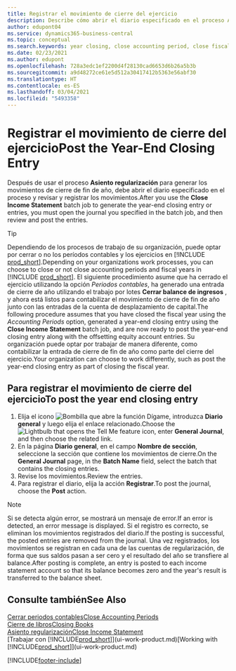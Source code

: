 ```yaml
---
title: Registrar el movimiento de cierre del ejercicio
description: Describe cómo abrir el diario especificado en el proceso Asiento regularización y, a continuación, revisar y registrar el movimiento de cierre de ejercicio.
author: edupont04
ms.service: dynamics365-business-central
ms.topic: conceptual
ms.search.keywords: year closing, close accounting period, close fiscal year, bank account detailed trial balance
ms.date: 02/23/2021
ms.author: edupont
ms.openlocfilehash: 728a3edc1ef2200d4f28130cad6653d6b26a5b3b
ms.sourcegitcommit: a9d48272ce61e5d512a30417412b5363e56abf30
ms.translationtype: HT
ms.contentlocale: es-ES
ms.lasthandoff: 03/04/2021
ms.locfileid: "5493358"
---
```

# <a name="post-the-year-end-closing-entry"></a><span data-ttu-id="c6294-103">Registrar el movimiento de cierre del ejercicio</span><span class="sxs-lookup"><span data-stu-id="c6294-103">Post the Year-End Closing Entry</span></span>

<span data-ttu-id="c6294-104">Después de usar el proceso **Asiento regularización** para generar los movimientos de cierre de fin de año, debe abrir el diario especificado en el proceso y revisar y registrar los movimientos.</span><span class="sxs-lookup"><span data-stu-id="c6294-104">After you use the **Close Income Statement** batch job to generate the year-end closing entry or entries, you must open the journal you specified in the batch job, and then review and post the entries.</span></span>  

> [!TIP]
> <span data-ttu-id="c6294-105">Dependiendo de los procesos de trabajo de su organización, puede optar por cerrar o no los períodos contables y los ejercicios en [!INCLUDE [prod_short](includes/prod_short.md)].</span><span class="sxs-lookup"><span data-stu-id="c6294-105">Depending on your organizations work processes, you can choose to close or not close accounting periods and fiscal years in [!INCLUDE [prod_short](includes/prod_short.md)].</span></span> <span data-ttu-id="c6294-106">El siguiente procedimiento asume que ha cerrado el ejercicio utilizando la opción *Periodos contables*, ha generado una entrada de cierre de año utilizando el trabajo por lotes **Cerrar balance de ingresos** , y ahora está listos para contabilizar el movimiento de cierre de fin de año junto con las entradas de la cuenta de desplazamiento de capital.</span><span class="sxs-lookup"><span data-stu-id="c6294-106">The following procedure assumes that you have closed the fiscal year using the *Accounting Periods* option, generated a year-end closing entry using the **Close Income Statement** batch job, and are now ready to post the year-end closing entry along with the offsetting equity account entries.</span></span> <span data-ttu-id="c6294-107">Su organización puede optar por trabajar de manera diferente, como contabilizar la entrada de cierre de fin de año como parte del cierre del ejercicio.</span><span class="sxs-lookup"><span data-stu-id="c6294-107">Your organization can choose to work differently, such as post the year-end closing entry as part of closing the fiscal year.</span></span>

## <a name="to-post-the-year-end-closing-entry"></a><span data-ttu-id="c6294-108">Para registrar el movimiento de cierre del ejercicio</span><span class="sxs-lookup"><span data-stu-id="c6294-108">To post the year end closing entry</span></span>

1. <span data-ttu-id="c6294-109">Elija el icono ![Bombilla que abre la función Dígame](media/ui-search/search_small.png "Dígame qué desea hacer"), introduzca **Diario general** y luego elija el enlace relacionado.</span><span class="sxs-lookup"><span data-stu-id="c6294-109">Choose the ![Lightbulb that opens the Tell Me feature](media/ui-search/search_small.png "Tell me what you want to do") icon, enter **General Journal**, and then choose the related link.</span></span>
2. <span data-ttu-id="c6294-110">En la página **Diario general**, en el campo **Nombre de sección**, seleccione la sección que contiene los movimientos de cierre.</span><span class="sxs-lookup"><span data-stu-id="c6294-110">On the **General Journal** page, in the **Batch Name** field, select the batch that contains the closing entries.</span></span>
3. <span data-ttu-id="c6294-111">Revise los movimientos.</span><span class="sxs-lookup"><span data-stu-id="c6294-111">Review the entries.</span></span>
4. <span data-ttu-id="c6294-112">Para registrar el diario, elija la acción **Registrar**.</span><span class="sxs-lookup"><span data-stu-id="c6294-112">To post the journal, choose the **Post** action.</span></span>

> [!NOTE]  
> <span data-ttu-id="c6294-113">Si se detecta algún error, se mostrará un mensaje de error.</span><span class="sxs-lookup"><span data-stu-id="c6294-113">If an error is detected, an error message is displayed.</span></span> <span data-ttu-id="c6294-114">Si el registro es correcto, se eliminan los movimientos registrados del diario.</span><span class="sxs-lookup"><span data-stu-id="c6294-114">If the posting is successful, the posted entries are removed from the journal.</span></span> <span data-ttu-id="c6294-115">Una vez registrados, los movimientos se registran en cada una de las cuentas de regularización, de forma que sus saldos pasan a ser cero y el resultado del año se transfiere al balance.</span><span class="sxs-lookup"><span data-stu-id="c6294-115">After posting is complete, an entry is posted to each income statement account so that its balance becomes zero and the year's result is transferred to the balance sheet.</span></span>

## <a name="see-also"></a><span data-ttu-id="c6294-116">Consulte también</span><span class="sxs-lookup"><span data-stu-id="c6294-116">See Also</span></span>

[<span data-ttu-id="c6294-117">Cerrar periodos contables</span><span class="sxs-lookup"><span data-stu-id="c6294-117">Close Accounting Periods</span></span>](year-close-account-periods.md)  
[<span data-ttu-id="c6294-118">Cierre de libros</span><span class="sxs-lookup"><span data-stu-id="c6294-118">Closing Books</span></span>](year-close-books.md)  
[<span data-ttu-id="c6294-119">Asiento regularización</span><span class="sxs-lookup"><span data-stu-id="c6294-119">Close Income Statement</span></span>](year-close-income-statement.md)  
<span data-ttu-id="c6294-120">[Trabajar con [!INCLUDE[prod_short](includes/prod_short.md)]](ui-work-product.md)</span><span class="sxs-lookup"><span data-stu-id="c6294-120">[Working with [!INCLUDE[prod_short](includes/prod_short.md)]](ui-work-product.md)</span></span>


[!INCLUDE[footer-include](includes/footer-banner.md)]